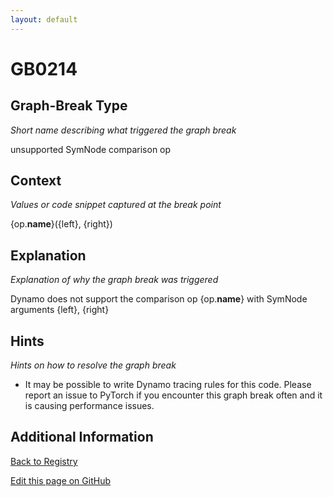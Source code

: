 ```yaml
---
layout: default
---
```

# GB0214

## Graph-Break Type
*Short name describing what triggered the graph break*

unsupported SymNode comparison op

## Context
*Values or code snippet captured at the break point*

{op.__name__}({left}, {right})

## Explanation
*Explanation of why the graph break was triggered*

Dynamo does not support the comparison op {op.__name__} with SymNode arguments {left}, {right}

## Hints
*Hints on how to resolve the graph break*

- It may be possible to write Dynamo tracing rules for this code. Please report an issue to PyTorch if you encounter this graph break often and it is causing performance issues.


## Additional Information

<!-- ADDITIONAL INFORMATION START - Add custom information below this line -->

<!-- ADDITIONAL INFORMATION END -->

[Back to Registry](../index.html)

[Edit this page on GitHub](https://github.com/pytorch-labs/compile-graph-break-site/edit/main/docs/gb/gb0214.md)
